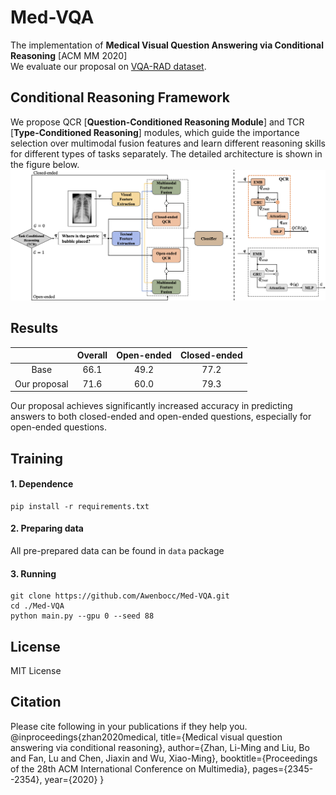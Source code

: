 # Med-VQA
The implementation of **Medical Visual Question Answering via Conditional Reasoning** [ACM MM 2020]  
We evaluate our proposal on [VQA-RAD dataset](https://www.nature.com/articles/sdata2018251#data-citations).

 

## Conditional Reasoning Framework  

We propose QCR [**Question-Conditioned Reasoning Module**] and TCR [**Type-Conditioned Reasoning**] modules, which guide the importance selection over multimodal fusion features and learn different reasoning skills for different types of tasks separately. The detailed architecture is shown in the figure below.  
![Image text](https://raw.githubusercontent.com/Awenbocc/Med-VQA/master/pics/architecture.png)

## Results

|  | Overall | Open-ended | Closed-ended |
| :----:| :----: | :----: | :----: |
| Base | 66.1 | 49.2 | 77.2 | 
| Our proposal | 71.6 | 60.0 | 79.3|

Our proposal achieves significantly increased accuracy in predicting answers to both closed-ended and open-ended questions, especially for open-ended questions.

## Training

#### 1. Dependence
```
pip install -r requirements.txt
```

####  2. Preparing data
All pre-prepared data can be found in ```data``` package

####  3. Running
```
git clone https://github.com/Awenbocc/Med-VQA.git
cd ./Med-VQA
python main.py --gpu 0 --seed 88
```

## License  
MIT License


## Citation
Please cite following in your publications if they help you.
@inproceedings{zhan2020medical,
  title={Medical visual question answering via conditional reasoning},
  author={Zhan, Li-Ming and Liu, Bo and Fan, Lu and Chen, Jiaxin and Wu, Xiao-Ming},
  booktitle={Proceedings of the 28th ACM International Conference on Multimedia},
  pages={2345--2354},
  year={2020}
}


